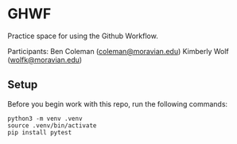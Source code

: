 
# GHWF

Practice space for using the Github Workflow.

Participants:
Ben Coleman (coleman@moravian.edu)
Kimberly Wolf (wolfk@moravian.edu)

## Setup

Before you begin work with this repo, run the following commands:

```
python3 -m venv .venv
source .venv/bin/activate
pip install pytest
```
